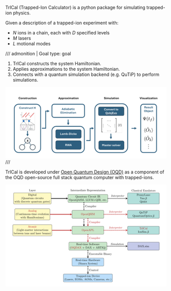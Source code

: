 TrICal (Trapped-Ion Calculator) is a python package for simulating trapped-ion physics.

Given a description of a trapped-ion experiment with:

- $N$ ions in a chain, each with $D$ specified levels
- $M$ lasers
- $L$ motional modes

<!-- prettier-ignore -->
/// admonition | Goal
    type: goal

1. TrICal constructs the system Hamiltonian.
2. Applies approximations to the system Hamiltonian.
3. Connects with a quantum simulation backend (e.g. QuTiP) to perform simulations.

![](../figures/pipeline.png)
///

TrICal is developed under [Open Quantum Design (OQD)](https://openquantumdesign.org/) as a component of the OQD open-source full stack quantum computer with trapped-ions.

![](../figures/stack_diagram.png)

